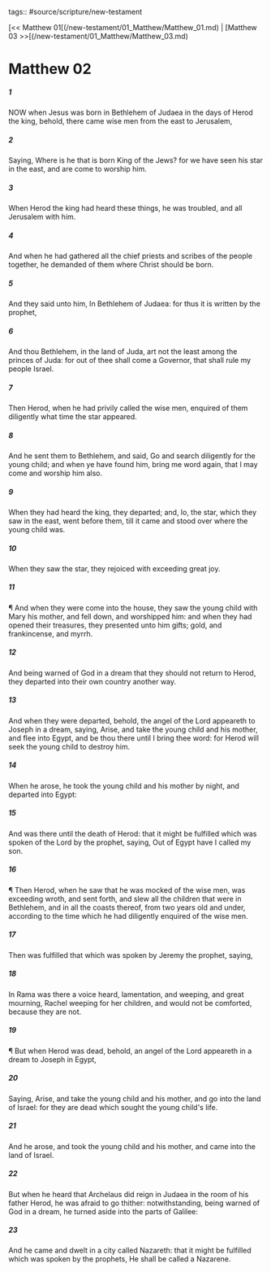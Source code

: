 tags:: #source/scripture/new-testament

[<< Matthew 01[(/new-testament/01_Matthew/Matthew_01.md) | [Matthew 03 >>[(/new-testament/01_Matthew/Matthew_03.md)

# Matthew 02

##### 1

NOW when Jesus was born in Bethlehem of Judaea in the days of Herod the king, behold, there came wise men from the east to Jerusalem,

##### 2

Saying, Where is he that is born King of the Jews? for we have seen his star in the east, and are come to worship him.

##### 3

When Herod the king had heard these things, he was troubled, and all Jerusalem with him.

##### 4

And when he had gathered all the chief priests and scribes of the people together, he demanded of them where Christ should be born.

##### 5

And they said unto him, In Bethlehem of Judaea: for thus it is written by the prophet,

##### 6

And thou Bethlehem, in the land of Juda, art not the least among the princes of Juda: for out of thee shall come a Governor, that shall rule my people Israel.

##### 7

Then Herod, when he had privily called the wise men, enquired of them diligently what time the star appeared.

##### 8

And he sent them to Bethlehem, and said, Go and search diligently for the young child; and when ye have found him, bring me word again, that I may come and worship him also.

##### 9

When they had heard the king, they departed; and, lo, the star, which they saw in the east, went before them, till it came and stood over where the young child was.

##### 10

When they saw the star, they rejoiced with exceeding great joy.

##### 11

¶ And when they were come into the house, they saw the young child with Mary his mother, and fell down, and worshipped him: and when they had opened their treasures, they presented unto him gifts; gold, and frankincense, and myrrh.

##### 12

And being warned of God in a dream that they should not return to Herod, they departed into their own country another way.

##### 13

And when they were departed, behold, the angel of the Lord appeareth to Joseph in a dream, saying, Arise, and take the young child and his mother, and flee into Egypt, and be thou there until I bring thee word: for Herod will seek the young child to destroy him.

##### 14

When he arose, he took the young child and his mother by night, and departed into Egypt:

##### 15

And was there until the death of Herod: that it might be fulfilled which was spoken of the Lord by the prophet, saying, Out of Egypt have I called my son.

##### 16

¶ Then Herod, when he saw that he was mocked of the wise men, was exceeding wroth, and sent forth, and slew all the children that were in Bethlehem, and in all the coasts thereof, from two years old and under, according to the time which he had diligently enquired of the wise men.

##### 17

Then was fulfilled that which was spoken by Jeremy the prophet, saying,

##### 18

In Rama was there a voice heard, lamentation, and weeping, and great mourning, Rachel weeping for her children, and would not be comforted, because they are not.

##### 19

¶ But when Herod was dead, behold, an angel of the Lord appeareth in a dream to Joseph in Egypt,

##### 20

Saying, Arise, and take the young child and his mother, and go into the land of Israel: for they are dead which sought the young child's life.

##### 21

And he arose, and took the young child and his mother, and came into the land of Israel.

##### 22

But when he heard that Archelaus did reign in Judaea in the room of his father Herod, he was afraid to go thither: notwithstanding, being warned of God in a dream, he turned aside into the parts of Galilee:

##### 23

And he came and dwelt in a city called Nazareth: that it might be fulfilled which was spoken by the prophets, He shall be called a Nazarene.

